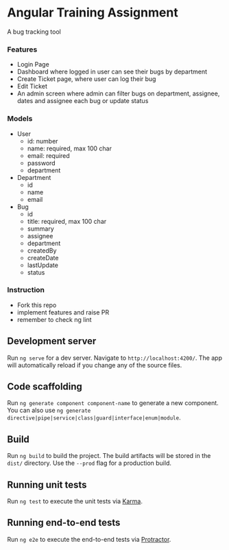 # Angular Training Assignment

A bug tracking tool

### Features

- Login Page
- Dashboard where logged in user can see their bugs by department
- Create Ticket page, where user can log their bug
- Edit Ticket
- An admin screen where admin can filter bugs on department, assignee, dates and assignee each bug or update status

### Models

- User
  - id: number
  - name: required, max 100 char
  - email: required
  - password
  - department
- Department
  - id
  - name
  - email
- Bug
  - id
  - title: required, max 100 char
  - summary
  - assignee
  - department
  - createdBy
  - createDate
  - lastUpdate
  - status

### Instruction

- Fork this repo
- implement features and raise PR
- remember to check ng lint

## Development server

Run `ng serve` for a dev server. Navigate to `http://localhost:4200/`. The app will automatically reload if you change any of the source files.

## Code scaffolding

Run `ng generate component component-name` to generate a new component. You can also use `ng generate directive|pipe|service|class|guard|interface|enum|module`.

## Build

Run `ng build` to build the project. The build artifacts will be stored in the `dist/` directory. Use the `--prod` flag for a production build.

## Running unit tests

Run `ng test` to execute the unit tests via [Karma](https://karma-runner.github.io).

## Running end-to-end tests

Run `ng e2e` to execute the end-to-end tests via [Protractor](http://www.protractortest.org/).

